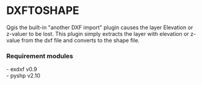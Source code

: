 <H1>DXFTOSHAPE</H1>

Qgis the built-in "another DXF import" plugin causes the layer Elevation or z-valuer to be lost.
This plugin simply extracts the layer with elevation or z-value from the dxf file and converts to the shape file.

<H3> Requirement modules </H3>
- exdxf v0.9       <https://pypi.org/project/ezdxf/> <br>
- pyshp v2.10  <https://pypi.org/project/pyshp/>

